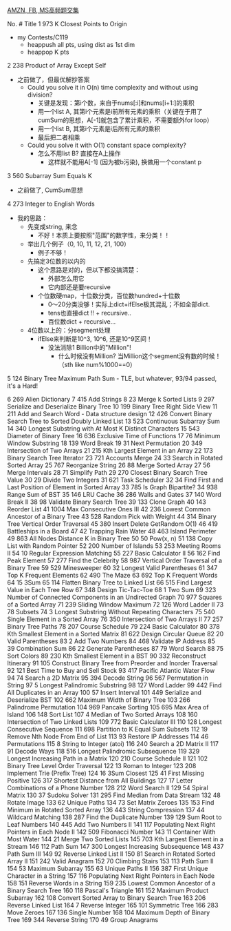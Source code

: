 [AMZN, FB, MS高频题交集](https://docs.google.com/spreadsheets/d/1Hwa-xGVXcLdMtKr0JqDBppB86dQJZDCtCw4q-TqxS0Y/edit#gid=0)

No.	#	Title
1	973	K Closest Points to Origin
- my Contests/C119
    - heappush all pts, using dist as 1st dim
    - heappop K pts
    
2	238	Product of Array Except Self
- 之前做了，但最优解抄答案
    - Could you solve it in O(n) time complexity and without using division?
        - 关键是发现：第i个数，来自于nums[:i]和nums[i+1:]的乘积
        - 用一个list A, 其第i个元素是i前所有元素的乘积（关键在于用了cumSum的思想，A[-1]就包含了累计乘积，不需要额外for loop）
        - 用一个list B, 其第i个元素是i后所有元素的乘积
        - 最后把二者相乘
    - Could you solve it with O(1) constant space complexity?
        - 怎么不用list B? 直接在A上操作
            - 这样就不能用A[-1] (因为被b污染), 换做用一个constant p

3	560	Subarray Sum Equals K
- 之前做了, CumSum思想 

4	273	Integer to English Words
- 我的思路：
    - 先变成string, 来念
        - 不好！本质上要按照"范围"的数字性，来分类！！
    - 举出几个例子（0, 10, 11, 12, 21, 100）
        - 例子不够！
    - 先搞定3位数的以内的
        - 这个思路是对的，但以下都没搞清楚：
            - 外部怎么用它
            - 它内部还是要recursive
        - 个位数硬map，十位数分类，百位数hundred+十位数
            - 0～20分类没够！实际上dict+ifElse极其混乱；不如全部dict.
            - tens也直接dict !! + recursive..
            - 百位数dict + recursive...
    - 4位数以上的：分segment处理
        - ifElse来判断是10^3, 10^6, 还是10^9区间！
            - 没法消除1 Billion中的"Million"!
                - 什么时候没有Million? 当Million这个segment没有数的时候！（sth like num%1000==0）
        

5	124	Binary Tree Maximum Path Sum
    - TLE, but whatever, 93/94 passed, it's a Hard!

6	269	Alien Dictionary
7	415	Add Strings
8	23	Merge k Sorted Lists
9	297	Serialize and Deserialize Binary Tree
10	199	Binary Tree Right Side View
11	211	Add and Search Word - Data structure design
12	426	Convert Binary Search Tree to Sorted Doubly Linked List
13	523	Continuous Subarray Sum
14	340	Longest Substring with At Most K Distinct Characters
15	543	Diameter of Binary Tree
16	636	Exclusive Time of Functions
17	76	Minimum Window Substring
18	139	Word Break
19	31	Next Permutation
20	349	Intersection of Two Arrays
21	215	Kth Largest Element in an Array
22	173	Binary Search Tree Iterator
23	721	Accounts Merge
24	33	Search in Rotated Sorted Array
25	767	Reorganize String
26	88	Merge Sorted Array
27	56	Merge Intervals
28	71	Simplify Path
29	270	Closest Binary Search Tree Value
30	29	Divide Two Integers
31	621	Task Scheduler
32	34	Find First and Last Position of Element in Sorted Array
33	785	Is Graph Bipartite?
34	938	Range Sum of BST
35	146	LRU Cache
36	286	Walls and Gates
37	140	Word Break II
38	98	Validate Binary Search Tree
39	133	Clone Graph
40	143	Reorder List
41	1004	Max Consecutive Ones III
42	236	Lowest Common Ancestor of a Binary Tree
43	528	Random Pick with Weight
44	314	Binary Tree Vertical Order Traversal
45	380	Insert Delete GetRandom O(1)
46	419	Battleships in a Board
47	42	Trapping Rain Water
48	463	Island Perimeter
49	863	All Nodes Distance K in Binary Tree
50	50	Pow(x, n)
51	138	Copy List with Random Pointer
52	200	Number of Islands
53	253	Meeting Rooms II
54	10	Regular Expression Matching
55	227	Basic Calculator II
56	162	Find Peak Element
57	277	Find the Celebrity
58	987	Vertical Order Traversal of a Binary Tree
59	529	Minesweeper
60	32	Longest Valid Parentheses
61	347	Top K Frequent Elements
62	490	The Maze
63	692	Top K Frequent Words
64	15	3Sum
65	114	Flatten Binary Tree to Linked List
66	515	Find Largest Value in Each Tree Row
67	348	Design Tic-Tac-Toe
68	1	Two Sum
69	323	Number of Connected Components in an Undirected Graph
70	977	Squares of a Sorted Array
71	239	Sliding Window Maximum
72	126	Word Ladder II
73	78	Subsets
74	3	Longest Substring Without Repeating Characters
75	540	Single Element in a Sorted Array
76	350	Intersection of Two Arrays II
77	257	Binary Tree Paths
78	207	Course Schedule
79	224	Basic Calculator
80	378	Kth Smallest Element in a Sorted Matrix
81	622	Design Circular Queue
82	20	Valid Parentheses
83	2	Add Two Numbers
84	468	Validate IP Address
85	39	Combination Sum
86	22	Generate Parentheses
87	79	Word Search
88	75	Sort Colors
89	230	Kth Smallest Element in a BST
90	332	Reconstruct Itinerary
91	105	Construct Binary Tree from Preorder and Inorder Traversal
92	121	Best Time to Buy and Sell Stock
93	417	Pacific Atlantic Water Flow
94	74	Search a 2D Matrix
95	394	Decode String
96	567	Permutation in String
97	5	Longest Palindromic Substring
98	127	Word Ladder
99	442	Find All Duplicates in an Array
100	57	Insert Interval
101	449	Serialize and Deserialize BST
102	662	Maximum Width of Binary Tree
103	266	Palindrome Permutation
104	969	Pancake Sorting
105	695	Max Area of Island
106	148	Sort List
107	4	Median of Two Sorted Arrays
108	160	Intersection of Two Linked Lists
109	772	Basic Calculator III
110	128	Longest Consecutive Sequence
111	698	Partition to K Equal Sum Subsets
112	19	Remove Nth Node From End of List
113	93	Restore IP Addresses
114	46	Permutations
115	8	String to Integer (atoi)
116	240	Search a 2D Matrix II
117	91	Decode Ways
118	516	Longest Palindromic Subsequence
119	329	Longest Increasing Path in a Matrix
120	210	Course Schedule II
121	102	Binary Tree Level Order Traversal
122	13	Roman to Integer
123	208	Implement Trie (Prefix Tree)
124	16	3Sum Closest
125	41	First Missing Positive
126	317	Shortest Distance from All Buildings
127	17	Letter Combinations of a Phone Number
128	212	Word Search II
129	54	Spiral Matrix
130	37	Sudoku Solver
131	295	Find Median from Data Stream
132	48	Rotate Image
133	62	Unique Paths
134	73	Set Matrix Zeroes
135	153	Find Minimum in Rotated Sorted Array
136	443	String Compression
137	44	Wildcard Matching
138	287	Find the Duplicate Number
139	129	Sum Root to Leaf Numbers
140	445	Add Two Numbers II
141	117	Populating Next Right Pointers in Each Node II
142	509	Fibonacci Number
143	11	Container With Most Water
144	21	Merge Two Sorted Lists
145	703	Kth Largest Element in a Stream
146	112	Path Sum
147	300	Longest Increasing Subsequence
148	437	Path Sum III
149	92	Reverse Linked List II
150	81	Search in Rotated Sorted Array II
151	242	Valid Anagram
152	70	Climbing Stairs
153	113	Path Sum II
154	53	Maximum Subarray
155	63	Unique Paths II
156	387	First Unique Character in a String
157	116	Populating Next Right Pointers in Each Node
158	151	Reverse Words in a String
159	235	Lowest Common Ancestor of a Binary Search Tree
160	118	Pascal's Triangle
161	152	Maximum Product Subarray
162	108	Convert Sorted Array to Binary Search Tree
163	206	Reverse Linked List
164	7	Reverse Integer
165	101	Symmetric Tree
166	283	Move Zeroes
167	136	Single Number
168	104	Maximum Depth of Binary Tree
169	344	Reverse String
170	49	Group Anagrams